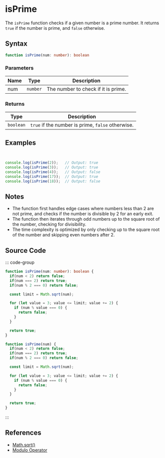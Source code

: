 # isPrime

The `isPrime` function checks if a given number is a prime number. It returns `true` if the number is prime, and `false` otherwise.

## Syntax

```typescript
function isPrime(num: number): boolean
```

### Parameters

| Name  | Type     | Description                                      |
|-------|----------|--------------------------------------------------|
| num   | `number` | The number to check if it is prime.              |

### Returns

| Type    | Description                                      |
|---------|--------------------------------------------------|
| `boolean` | `true` if the number is prime, `false` otherwise. |

## Examples

```typescript


console.log(isPrime(2));   // Output: true
console.log(isPrime(3));   // Output: true
console.log(isPrime(4));   // Output: false
console.log(isPrime(17));  // Output: true
console.log(isPrime(18));  // Output: false
```

## Notes

- The function first handles edge cases where numbers less than 2 are not prime, and checks if the number is divisible by 2 for an early exit.
- The function then iterates through odd numbers up to the square root of the number, checking for divisibility.
- The time complexity is optimized by only checking up to the square root of the number and skipping even numbers after 2.

## Source Code

::: code-group
```typescript
function isPrime(num: number): boolean {
  if(num < 2) return false;
  if(num === 2) return true;
  if(num % 2 === 0) return false;

  const limit = Math.sqrt(num);

  for (let value = 3; value <= limit; value += 2) {
    if (num % value === 0) {
      return false;
    }
  }

  return true;
}
```

```javascript
function isPrime(num) {
  if(num < 2) return false;
  if(num === 2) return true;
  if(num % 2 === 0) return false;

  const limit = Math.sqrt(num);

  for (let value = 3; value <= limit; value += 2) {
    if (num % value === 0) {
      return false;
    }
  }

  return true;
}
```
::: 

## References

- [Math.sqrt()](https://developer.mozilla.org/en-US/docs/Web/JavaScript/Reference/Global_Objects/Math/sqrt)
- [Modulo Operator](https://developer.mozilla.org/en-US/docs/Web/JavaScript/Reference/Operators/Modulo)